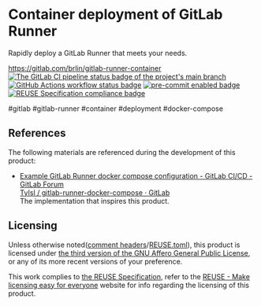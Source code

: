 # Container deployment of GitLab Runner

Rapidly deploy a GitLab Runner that meets your needs.

<https://gitlab.com/brlin/gitlab-runner-container>  
[![The GitLab CI pipeline status badge of the project's `main` branch](https://gitlab.com/brlin/gitlab-runner-container/badges/main/pipeline.svg?ignore_skipped=true "Click here to check out the comprehensive status of the GitLab CI pipelines")](https://gitlab.com/brlin/gitlab-runner-container/-/pipelines) [![GitHub Actions workflow status badge](https://github.com/brlin-tw/gitlab-runner-container/actions/workflows/check-potential-problems.yml/badge.svg "GitHub Actions workflow status")](https://github.com/brlin-tw/gitlab-runner-container/actions/workflows/check-potential-problems.yml) [![pre-commit enabled badge](https://img.shields.io/badge/pre--commit-enabled-brightgreen?logo=pre-commit&logoColor=white "This project uses pre-commit to check potential problems")](https://pre-commit.com/) [![REUSE Specification compliance badge](https://api.reuse.software/badge/gitlab.com/brlin/gitlab-runner-container "This project complies to the REUSE specification to decrease software licensing costs")](https://api.reuse.software/info/gitlab.com/brlin/gitlab-runner-container)

\#gitlab \#gitlab-runner \#container \#deployment \#docker-compose

## References

The following materials are referenced during the development of this product:

* [Example GitLab Runner docker compose configuration - GitLab CI/CD - GitLab Forum](https://forum.gitlab.com/t/example-gitlab-runner-docker-compose-configuration/67344)  
  [TyIsI / gitlab-runner-docker-compose · GitLab](https://gitlab.com/TyIsI/gitlab-runner-docker-compose)  
  The implementation that inspires this product.

## Licensing

Unless otherwise noted([comment headers](https://reuse.software/spec-3.3/#comment-headers)/[REUSE.toml](https://reuse.software/spec-3.3/#reusetoml)), this product is licensed under [the third version of the GNU Affero General Public License](https://www.gnu.org/licenses/agpl-3.0.en.html), or any of its more recent versions of your preference.

This work complies to [the REUSE Specification](https://reuse.software/spec/), refer to the [REUSE - Make licensing easy for everyone](https://reuse.software/) website for info regarding the licensing of this product.
